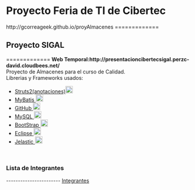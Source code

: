 <h1>Proyecto Feria de TI de Cibertec </h1>
<a target="_blank" >http://gcorreageek.github.io/proyAlmacenes</a>
=============
<h2>Proyecto SIGAL</h2>  
=============
<strong>Web Temporal:<a target="_blank" >http://presentacioncibertecsigal.perzc-david.cloudbees.net/</a> </strong><br>
Proyecto de Almacenes para el curso de Calidad.<br>
Librerias y Frameworks usados:<br>
<ul> 
<li> <a target="_blank" title="Click para mas informacion"  href="http://struts.apache.org/development/2.x/">Struts2(anotaciones)<img src="http://cloud.ohloh.net/attachments/29903/struts2_med.png" alt="Smiley face" width="20" height="20"> <a>  </li>
<li> <a target="_blank" title="Click para mas informacion" href="http://mybatis.github.io/mybatis-3/es/">  MyBatis <img src="http://cloud.ohloh.net/attachments/63574/mybatis_med.png" alt="Smiley face" width="20" height="20"> </a> </li>
<li> <a target="_blank" title="Click para mas informacion" href="https://help.github.com/">  GitHub <img src="http://enkidu.coop/media/images/github.png" alt="Smiley face" width="20" height="20"> </a></li>
<li> <a target="_blank"  title="Click para mas informacion" href="http://www.mysql.com/">  MySQL <img src="https://www.tierra.net/images/lang/icon_mysql.gif" alt="Smiley face" width="20" height="20"></a>  </li>
<li> <a target="_blank"  title="Click para mas informacion" href="http://getbootstrap.com/">  BootStrap <img src="http://benkaminski.com/wp-content/themes/wssbootstrap/img/bootstrap-icon.png" alt="Smiley face" width="20" height="20"></a>  </li>
<li> <a target="_blank"  title="Click para mas informacion" href="http://www.eclipse.org/">  Eclipse <img src="http://www.eclipse.org/downloads/images/javaee.png" alt="Smiley face" width="20" height="20"></a></li>
<li> <a target="_blank"   title="Click para mas informacion" href="http://mybatis.github.io/mybatis-3/es/">  Jelastic <img src="http://profile.ak.fbcdn.net/hprofile-ak-prn2/203518_122916694458535_3066820_q.jpg" alt="Smiley face" width="20" height="20"></a></li>
</ul> 
<br>
<h3>Lista de Integrantes </h3> 
-----------------------
<a target="_blank"   title="Click para mas informacion" href="https://docs.google.com/spreadsheet/ccc?key=0Ak6E08W3jQJodHN4c0FnLU1OSEtuNGpYOEhJUlFPYXc#gid=0
">  Integrantes  </a>


